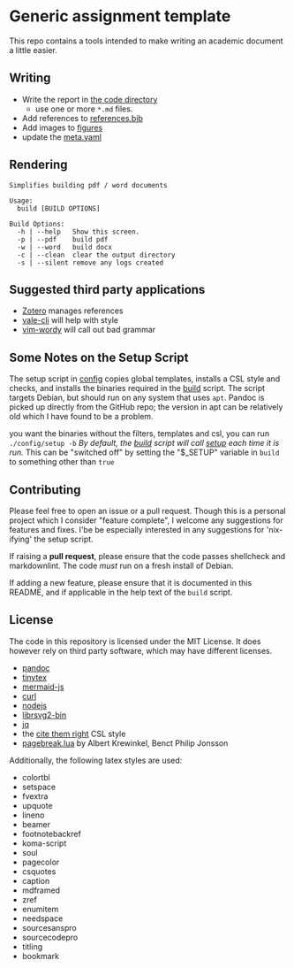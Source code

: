 # Generic assignment template

This repo contains a tools intended to make writing an academic document a little
easier.

## Writing

- Write the report in [the code directory](code/)
  - use one or more `*.md` files.
- Add references to [references.bib](code/references.bib)
- Add images to [figures](code/figures)
- update the [meta.yaml](code/config/meta.yaml)

## Rendering

``` text
Simplifies building pdf / word documents 

Usage:
  build [BUILD OPTIONS]

Build Options:
  -h | --help   Show this screen.
  -p | --pdf    build pdf
  -w | --word   build docx
  -c | --clean  clear the output directory
  -s | --silent remove any logs created
```

## Suggested third party applications

- [Zotero](https://www.zotero.org) manages references
- [vale-cli](https://github.com/errata-ai/vale) will help with style
- [vim-wordy](https://github.com/preservim/vim-wordy) will call out
  bad grammar


## Some Notes on the Setup Script

The setup script in [config](code/config/setup) copies global templates, installs a CSL style
and checks, and installs the binaries required in the [build](code/build) script.  The
script targets Debian, but should run on any system that uses `apt`.  Pandoc is
picked up directly from the GitHub repo; the version in apt can be relatively
old which I have found to be a problem.  

you want the binaries without the filters, templates and csl, you can
run `./config/setup -b` *By default, the [build](code/build) script will call
[setup](code/config/setup) each time it is run.* This can be "switched off" by
setting the "$_SETUP" variable in `build` to
something other than `true`

## Contributing

Please feel free to open an issue or a pull request. Though this is a personal
project which I consider "feature complete", I welcome any suggestions for
features and fixes.  I'be be especially interested in any suggestions for
'nix-ifying' the setup script.

If raising a **pull request**, please ensure that the code
passes shellcheck and markdownlint. The code _must_ run on a fresh install of
Debian.  

If adding a new feature, please ensure that it is documented in this README, and
if applicable in the help text of the `build` script.

## License

The code in this repository is licensed under the MIT License. It does however
rely on third party software, which may have different licenses.

- [pandoc](https://pandoc.org/)
- [tinytex](https://yihui.org/tinytex/)
- [mermaid-js](https://mermaid-js.github.io/mermaid/)
- [curl](https://curl.se/)
- [nodejs](https://nodejs.org/)
- [librsvg2-bin](https://wiki.gnome.org/Projects/LibRsvg)
- [jq](https://stedolan.github.io/jq/)
- the [cite them right](https://github.com/citation-style-language) CSL style
- [pagebreak.lua](https://github.com/pandoc-ext/pagebreak) by Albert Krewinkel, Benct Philip Jonsson

Additionally, the following latex styles are used:

- colortbl
- setspace
- fvextra 
- upquote
- lineno
- beamer
- footnotebackref
- koma-script
- soul
- pagecolor
- csquotes
- caption
- mdframed
- zref
- enumitem
- needspace
- sourcesanspro
- sourcecodepro
- titling
- bookmark
